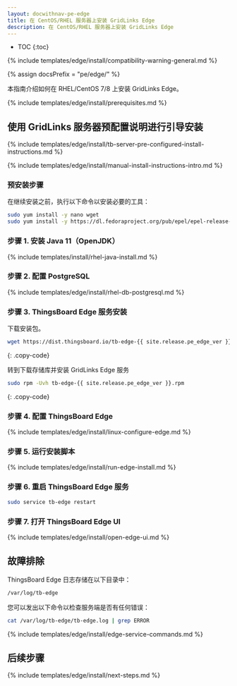 ```yaml
---
layout: docwithnav-pe-edge
title: 在 CentOS/RHEL 服务器上安装 GridLinks Edge
description: 在 CentOS/RHEL 服务器上安装 GridLinks Edge
---
```


* TOC
{:toc}

{% include templates/edge/install/compatibility-warning-general.md %}

{% assign docsPrefix = "pe/edge/" %}

本指南介绍如何在 RHEL/CentOS 7/8 上安装 GridLinks Edge。

{% include templates/edge/install/prerequisites.md %}

## 使用 GridLinks 服务器预配置说明进行引导安装

{% include templates/edge/install/tb-server-pre-configured-install-instructions.md %}

{% include templates/edge/install/manual-install-instructions-intro.md %}

### 预安装步骤
在继续安装之前，执行以下命令以安装必要的工具：

```bash
sudo yum install -y nano wget
sudo yum install -y https://dl.fedoraproject.org/pub/epel/epel-release-latest-7.noarch.rpm
```

### 步骤 1. 安装 Java 11（OpenJDK）

{% include templates/install/rhel-java-install.md %}

### 步骤 2. 配置 PostgreSQL

{% include templates/edge/install/rhel-db-postgresql.md %}

### 步骤 3. ThingsBoard Edge 服务安装

下载安装包。

```bash
wget https://dist.thingsboard.io/tb-edge-{{ site.release.pe_edge_ver }}.rpm
```
{: .copy-code}

转到下载存储库并安装 GridLinks Edge 服务

```bash
sudo rpm -Uvh tb-edge-{{ site.release.pe_edge_ver }}.rpm
```
{: .copy-code}


### 步骤 4. 配置 ThingsBoard Edge

{% include templates/edge/install/linux-configure-edge.md %}

### 步骤 5. 运行安装脚本

{% include templates/edge/install/run-edge-install.md %} 

### 步骤 6. 重启 ThingsBoard Edge 服务

```bash
sudo service tb-edge restart
```

### 步骤 7. 打开 ThingsBoard Edge UI

{% include templates/edge/install/open-edge-ui.md %} 

## 故障排除

ThingsBoard Edge 日志存储在以下目录中：
 
```bash
/var/log/tb-edge
```

您可以发出以下命令以检查服务端是否有任何错误：
 
```bash
cat /var/log/tb-edge/tb-edge.log | grep ERROR
```

{% include templates/edge/install/edge-service-commands.md %} 

## 后续步骤

{% include templates/edge/install/next-steps.md %}